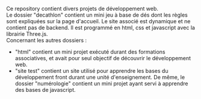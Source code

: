 Ce repository contient divers projets de développement web.  
Le dossier "decathlon" contient un mini jeu à base de dés dont les règles sont expliquées sur la page d'accueil. Le site associé est dynamique et ne contient pas de backend. Il est programmé en html, css et javascript avec la librairie Three.js.  
Concernant les autres dossiers :  
- "html" contient un mini projet exécuté durant des formations associatives, et avait pour seul objectif de découvrir le développement web.  
- "site test" contient un site utilisé pour apprendre les bases du développement front durant une unité d'enseignement. De même, le dossier "numérologie" contient un mini projet ayant servi à apprendre des bases de javascript.